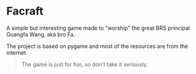 # Facraft
A simple but interesting game made to "worship" the great BRS principal Guangfa Wang, aka bro Fa.

The project is based on pygame and most of the resources are from the internet.
> The game is just for fun, so don't take it seriously.
